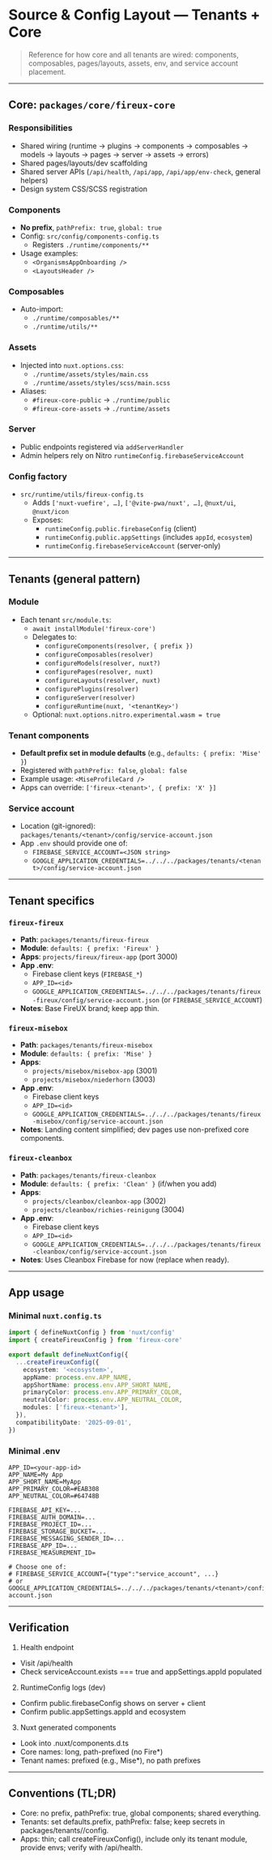 # Source & Config Layout — Tenants + Core

> Reference for how core and all tenants are wired: components, composables, pages/layouts, assets, env, and service account placement.

---

## Core: `packages/core/fireux-core`

### Responsibilities

- Shared wiring (runtime → plugins → components → composables → models → layouts → pages → server → assets → errors)
- Shared pages/layouts/dev scaffolding
- Shared server APIs (`/api/health`, `/api/app`, `/api/app/env-check`, general helpers)
- Design system CSS/SCSS registration

### Components

- **No prefix**, `pathPrefix: true`, `global: true`
- Config: `src/config/components-config.ts`
  - Registers `./runtime/components/**`
- Usage examples:
  - `<OrganismsAppOnboarding />`
  - `<LayoutsHeader />`

### Composables

- Auto-import:
  - `./runtime/composables/**`
  - `./runtime/utils/**`

### Assets

- Injected into `nuxt.options.css`:
  - `./runtime/assets/styles/main.css`
  - `./runtime/assets/styles/scss/main.scss`
- Aliases:
  - `#fireux-core-public` → `./runtime/public`
  - `#fireux-core-assets` → `./runtime/assets`

### Server

- Public endpoints registered via `addServerHandler`
- Admin helpers rely on Nitro `runtimeConfig.firebaseServiceAccount`

### Config factory

- `src/runtime/utils/fireux-config.ts`
  - Adds `['nuxt-vuefire', …]`, `['@vite-pwa/nuxt', …]`, `@nuxt/ui`, `@nuxt/icon`
  - Exposes:
    - `runtimeConfig.public.firebaseConfig` (client)
    - `runtimeConfig.public.appSettings` (includes `appId`, `ecosystem`)
    - `runtimeConfig.firebaseServiceAccount` (server-only)

---

## Tenants (general pattern)

### Module

- Each tenant `src/module.ts`:
  - `await installModule('fireux-core')`
  - Delegates to:
    - `configureComponents(resolver, { prefix })`
    - `configureComposables(resolver)`
    - `configureModels(resolver, nuxt?)`
    - `configurePages(resolver, nuxt)`
    - `configureLayouts(resolver, nuxt)`
    - `configurePlugins(resolver)`
    - `configureServer(resolver)`
    - `configureRuntime(nuxt, '<tenantKey>')`
  - Optional: `nuxt.options.nitro.experimental.wasm = true`

### Tenant components

- **Default prefix set in module defaults** (e.g., `defaults: { prefix: 'Mise' }`)
- Registered with `pathPrefix: false`, `global: false`
- Example usage: `<MiseProfileCard />`
- Apps can override: `['fireux-<tenant>', { prefix: 'X' }]`

### Service account

- Location (git-ignored):  
  `packages/tenants/<tenant>/config/service-account.json`
- App `.env` should provide one of:
  - `FIREBASE_SERVICE_ACCOUNT=<JSON string>`
  - `GOOGLE_APPLICATION_CREDENTIALS=../../../packages/tenants/<tenant>/config/service-account.json`

---

## Tenant specifics

### `fireux-fireux`

- **Path**: `packages/tenants/fireux-fireux`
- **Module**: `defaults: { prefix: 'Fireux' }`
- **Apps**: `projects/fireux/fireux-app` (port 3000)
- **App .env**:
  - Firebase client keys (`FIREBASE_*`)
  - `APP_ID=<id>`
  - `GOOGLE_APPLICATION_CREDENTIALS=../../../packages/tenants/fireux-fireux/config/service-account.json` (or `FIREBASE_SERVICE_ACCOUNT`)
- **Notes**: Base FireUX brand; keep app thin.

### `fireux-misebox`

- **Path**: `packages/tenants/fireux-misebox`
- **Module**: `defaults: { prefix: 'Mise' }`
- **Apps**:
  - `projects/misebox/misebox-app` (3001)
  - `projects/misebox/niederhorn` (3003)
- **App .env**:
  - Firebase client keys
  - `APP_ID=<id>`
  - `GOOGLE_APPLICATION_CREDENTIALS=../../../packages/tenants/fireux-misebox/config/service-account.json`
- **Notes**: Landing content simplified; dev pages use non-prefixed core components.

### `fireux-cleanbox`

- **Path**: `packages/tenants/fireux-cleanbox`
- **Module**: `defaults: { prefix: 'Clean' }` (if/when you add)
- **Apps**:
  - `projects/cleanbox/cleanbox-app` (3002)
  - `projects/cleanbox/richies-reinigung` (3004)
- **App .env**:
  - Firebase client keys
  - `APP_ID=<id>`
  - `GOOGLE_APPLICATION_CREDENTIALS=../../../packages/tenants/fireux-cleanbox/config/service-account.json`
- **Notes**: Uses Cleanbox Firebase for now (replace when ready).

---

## App usage

### Minimal `nuxt.config.ts`

```ts
import { defineNuxtConfig } from 'nuxt/config'
import { createFireuxConfig } from 'fireux-core'

export default defineNuxtConfig({
  ...createFireuxConfig({
    ecosystem: '<ecosystem>',
    appName: process.env.APP_NAME,
    appShortName: process.env.APP_SHORT_NAME,
    primaryColor: process.env.APP_PRIMARY_COLOR,
    neutralColor: process.env.APP_NEUTRAL_COLOR,
    modules: ['fireux-<tenant>'],
  }),
  compatibilityDate: '2025-09-01',
})
```

### Minimal .env

```
APP_ID=<your-app-id>
APP_NAME=My App
APP_SHORT_NAME=MyApp
APP_PRIMARY_COLOR=#EAB308
APP_NEUTRAL_COLOR=#64748B

FIREBASE_API_KEY=...
FIREBASE_AUTH_DOMAIN=...
FIREBASE_PROJECT_ID=...
FIREBASE_STORAGE_BUCKET=...
FIREBASE_MESSAGING_SENDER_ID=...
FIREBASE_APP_ID=...
FIREBASE_MEASUREMENT_ID=

# Choose one of:
# FIREBASE_SERVICE_ACCOUNT={"type":"service_account", ...}
# or
GOOGLE_APPLICATION_CREDENTIALS=../../../packages/tenants/<tenant>/config/service-account.json
```

---

## Verification

1. Health endpoint

- Visit /api/health
- Check serviceAccount.exists === true and appSettings.appId populated

2. RuntimeConfig logs (dev)

- Confirm public.firebaseConfig shows on server + client
- Confirm public.appSettings.appId and ecosystem

3. Nuxt generated components

- Look into .nuxt/components.d.ts
- Core names: long, path-prefixed (no Fire\*)
- Tenant names: prefixed (e.g., Mise\*), no path prefixes

---

## Conventions (TL;DR)

- Core: no prefix, pathPrefix: true, global components; shared everything.
- Tenants: set defaults.prefix, pathPrefix: false; keep secrets in packages/tenants/<tenant>/config.
- Apps: thin; call createFireuxConfig(), include only its tenant module, provide envs; verify with /api/health.
